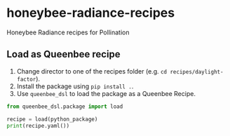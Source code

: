 # honeybee-radiance-recipes
Honeybee Radiance recipes for Pollination


## Load as Queenbee recipe

1. Change director to one of the recipes folder (e.g. `cd recipes/daylight-factor`).
2. Install the package using `pip install .`.
3. Use `queenbee_dsl` to load the package as a Queenbee Recipe.

```python
from queenbee_dsl.package import load

recipe = load(python_package)
print(recipe.yaml())
```
